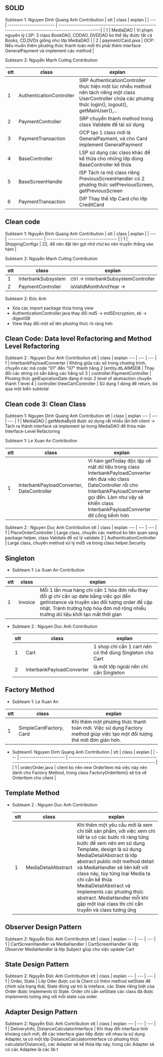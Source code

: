 ## SOLID

Subteam 1: Nguyen Dinh Quang Anh Contribution
| stt | class                    | explan                                                                                             |
| --- | ------------------------ | ---------------------------------------------------------------------------------------------------|
| 1   | MediaDAO | Vi phạm nguyên lý LSP: 3 class BookDAO, CDDAO, DVDDAO ko thể lấy được tất cả Books, CD,DVDs giống như lớp MediaDAO |
| 2   | payment/Card.java | OCP: Nếu muốn thêm phương thức thanh toán mới thì phải thêm interface GeneralPayment và implement các method |

Subteam 2: Nguyễn Mạnh Cường Contribution

| stt | class                    | explan                                                                                                                                                        |
| --- | ------------------------ | ------------------------------------------------------------------------------------------------------------------------------------------------------------- |
| 1   | AuthenticationController | SRP AuthenticationController thực hiện một lúc nhiều method nên tách riêng một class UserController chứa các phương thức login(), logout(), getMainUser(),... |
| 2   | PaymentController        | SRP chuyển thành method trong class Validate để tái sử dụng                                                                                                   |
| 3   | PaymentTransaction       | OCP tạo 1 class mới là GeneralPayment, và cho Card implement GeneralPayment                                                                                   |
| 4   | BaseController           | LSP sử dụng các class khác để kế thừa cho những lớp dùng BaseController kế thừa                                                                               |
| 5   | BaseScreenHandle         | ISP Tách ra mộ class riêng PreviousScreenHandler có 2 phương thức setPreviousScreen, getPreviousScreen                                                        |
| 6   | PaymentTransaction       | DIP Thay thế lớp Card cho lớp CreditCard                                                                                                                      |

## Clean code

Subteam 1: Nguyễn Đình Quang Anh Contribution
| stt | class              | explan                               |
| --- | ------------------ | ------------------------------------ |
| 1   | ShippingConfigs | 22, 48 nên đặt tên gợi nhớ chứ ko nên truyền thẳng vào hàm |


Subteam 2: Nguyễn Mạnh Cường Contribution

| stt | class              | explan                               |
| --- | ------------------ | ------------------------------------ |
| 1   | InterbankSubsystem | ctrl -> interbankSubsystemController |
| 2   | PaymentController  | isValidMonthAndYear ->               |

Subteam 2: Đức Anh

- Xóa các import package thừa trong view
- AuthenticationController.java thay đổi md5 -> md5Encryption, sb -> digestSB
- View thay đổi một số tên phương thức rõ ràng hơn

## Clean Code: Data level Refactoring and Method Level Refactoring

Subteam 2 : Nguyen Duc Anh Contribution
stt | class | explan
--- | --- | --- |
1 | InterbankPayloadConverter | Không giữa các số trong chương trình, chuyển các mã code "01" đến "07" thành hằng
2 |entity.db.AIMSDB | Thay đổi các string có sẵn bằng các hằng số
3 | controller.PaymentController | Phương thức getExpirationDate đang ở mức 2 level of abstraction chuyển thành 1 level
4 | controller.ViewCartController | Sử dụng 1 dòng để return, bỏ qua một biến subtotal

## Clean code 3: Clean Class

Subteam 1: Nguyen Dinh Quang Anh Contribution
stt | class | explan
--- | --- | --- |
1 | MediaDAO | getMediaById được sử dụng rất nhiều lần bởi client -> Tách ra thành interface và implement lại trong MediaDAO để thỏa mãn Interface-Level Refactoring

Subteam 1: Le Xuan An Contribution

stt | class | explan
--- | --- | --- |
1 | InterbankPayloadConverter, DateController| Vì hàm getToday độc lập về mặt dữ liệu trong class InterbankPayloadConverter nên đưa vào class DateController rồi cho InterbankPayloadConverter gọi đến. Làm như vậy sẽ khiến class InterbankPayloadConverter đỡ cồng kềnh hơn|

Subteam 2 : Nguyen Duc Anh Contribution
stt | class | explan
--- | --- | --- |
1 | PlaceOrderController | Large class, chuyển các method ko liên quan sang package helper, class Validate để xử lý validate
2 | AuthenticationController | Large class, chuyển method xử lý md5 và trong class helper.Security

## Singleton
- Subteam 1: Le Xuan An Contribution

stt | class | explan
--- | --- | --- |
1 | Invoice| Mỗi 1 lần mua hàng chỉ cần 1 hóa đơn nếu thay đổi gì chỉ cần up date bằng việc gọi đến getInstance và truyền vào đối tượng order để cập nhật. Tránh trường hợp hóa đơn mở rộng nhiều trường dữ liệu khởi tạo mất thời gian|
- Subteam 2 : Nguyen Duc Anh Contribution

  | stt | class                     | explan                                                   |
  | --- | ------------------------- | -------------------------------------------------------- |
  | 1   | Cart                      | 1 shop chỉ cần 1 cart nên có thể dùng Singleton cho Cart |
  | 2   | InterbankPayloadConverter | là một lớp ngoài nên chỉ cần Singleton                   |

## Factory Method

- Subteam 1: Le Xuan An

| stt | class                   | explan                                                                                                                 |
| --- | ----------------------- | ---------------------------------------------------------------------------------------------------------------------- |
| 1   | SimpleCardFactory, Card | Khi thêm một phương thức thanh toán mới. Việc sử dụng Factory method giúp việc tạo một đối tượng thẻ mới đơn giản hơn. |

- Subteam1: Nguyen Dinh Quang Anh Contribution
  | stt | class                   | explan                                                                                                                 |
  | --- | ----------------------- | ---------------------------------------------------------------------------------------------------------------------- |
  | 1   | order/Order.java | client ko nên new OrderItem mà việc này nên dành cho Factory Method, trong class FactoryOrderItem() sẽ trả về OrderItem cho client |


## Template Method

- Subteam 2 : Nguyen Duc Anh Contribution

  | stt | class               | explan                                                                                                                                                                                                                                                                                                                                                                                                                                               |
  | --- | ------------------- | ---------------------------------------------------------------------------------------------------------------------------------------------------------------------------------------------------------------------------------------------------------------------------------------------------------------------------------------------------------------------------------------------------------------------------------------------------- |
  | 1   | MediaDetailAbstract | Khi thêm một yêu cầu mới là xem chi tiết sản phẩm, với việc xem chi tiết ta có các bước rõ ràng từng bước để xem nên em sử dụng Template, design là sử dụng MediaDetailAbstract là lớp abstract public một method detail và MediaHandler sẽ liên kết với class này, tùy từng loại Media ta chỉ cần kế thừa MediaDetailAbstract và implements các phương thức abstract. MediaHandler mỗi khi gặp một loại class thì chỉ cần truyền và class tương ứng |

## Observer Design Pattern

Subteam 2: Nguyễn Đức Anh Contribution
stt | class | explan
--- | --- | --- |
1 | CartScreenHandler và MediaHandler | CartScreenHandler là lớp Observer MediaHandler là lớp Subject giúp cho việc update Cart

## State Design Pattern

Subteam 2: Nguyễn Đức Anh Contribution
stt | class | explan
--- | --- | --- |
1 | Order, State | Lớp Oder được coi là Client có thêm method setState để chỉnh sửa trạng thái, State đóng vai trò là inteface, các State riêng biệt của Order được implements từ State. Order chỉ cần setState các class đã được implements tương ứng với mỗi state của order.

## Adapter Design Pattern

Subteam 2: Nguyễn Đức Anh Contribution
stt | class | explan
--- | --- | --- |
1 | DeliveryInfo, DistanceCalculatorInterface | Khi thay đổi interface tính khoảng cách mới, để các interface giao tiếp được với nhau ta sử dụng Adapter, ta có một lớp DistanceCalculatorInterface có phương thức calculatorDistance(), các Adapter sẽ kế thừa lớp này, trong các Adapter sẽ có các Adaptee là các lib t
